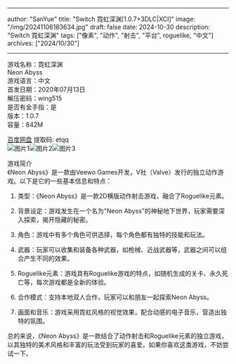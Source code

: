 
---
author: "SanYue"
title: "Switch 霓虹深渊[1.0.7+3DLC|XCI]"
image: "/img/20241106183634.jpg"
draft: false
date: 2024-10-30
description: "Switch 霓虹深渊"
tags: ["像素", "动作", "射击", "平台", roguelike, "中文"]
archives: ["2024/10/30"]

---

游戏名称：霓虹深渊   
Neon Abyss    
游戏语言：中文  
首发日期：2020年07月13日  
解压密码：wing515  
是否有金手指：是  
版本：1.0.7   
容量：842M

[百度网盘](https://pan.baidu.com/s/1azeHxQYSkbf-uPCmtB33WQ) 提取码: etqq  
![图片1](/img/02ce57.jpg)![图片2](/img/8c2048.jpg)![图片3](/img/3f9721.jpg)  

游戏简介  
《Neon Abyss》是一款由Veewo Games开发，V社（Valve）发行的独立动作游戏。以下是它的一些基本信息和特点：

1. 类型：《Neon Abyss》是一款2D横版动作射击游戏，融合了Roguelike元素。

2. 背景设定：游戏发生在一个名为"Neon Abyss"的神秘地下世界，玩家需要深入探索，揭开隐藏的秘密。

3. 角色：游戏中有多个角色可供选择，每个角色都有独特的技能和玩法。

4. 武器：玩家可以收集和装备各种武器，如枪械、近战武器等，武器之间可以组合产生不同的效果。

5. Roguelike元素：游戏具有Roguelike游戏的特点，如随机生成的关卡、永久死亡等，每次游戏都是全新的体验。

6. 合作模式：支持本地双人合作，玩家可以和朋友一起探索Neon Abyss。

7. 画面和音乐：游戏采用霓虹风格的视觉效果，配合动感的电子音乐，营造出独特的氛围。

总的来说，《Neon Abyss》是一款结合了动作射击和Roguelike元素的独立游戏，以其独特的美术风格和丰富的玩法受到玩家的喜爱。如果你喜欢这类游戏，不妨尝试一下。
